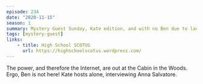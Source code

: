 ```yaml
---
episode: 234
date: "2020-11-15"
season: 1
summary: Mystery Guest Sunday, Kate edition, and with no Ben due to lack of Internet
tags: [mystery-guest]
links:
    - title: High School SCOTUS
      url: https://highschoolscotus.wordpress.com/
---
```

The power, and therefore the Internet, are out at the Cabin in the Woods.
Ergo, Ben is not here! Kate hosts alone, interviewing Anna Salvatore.
